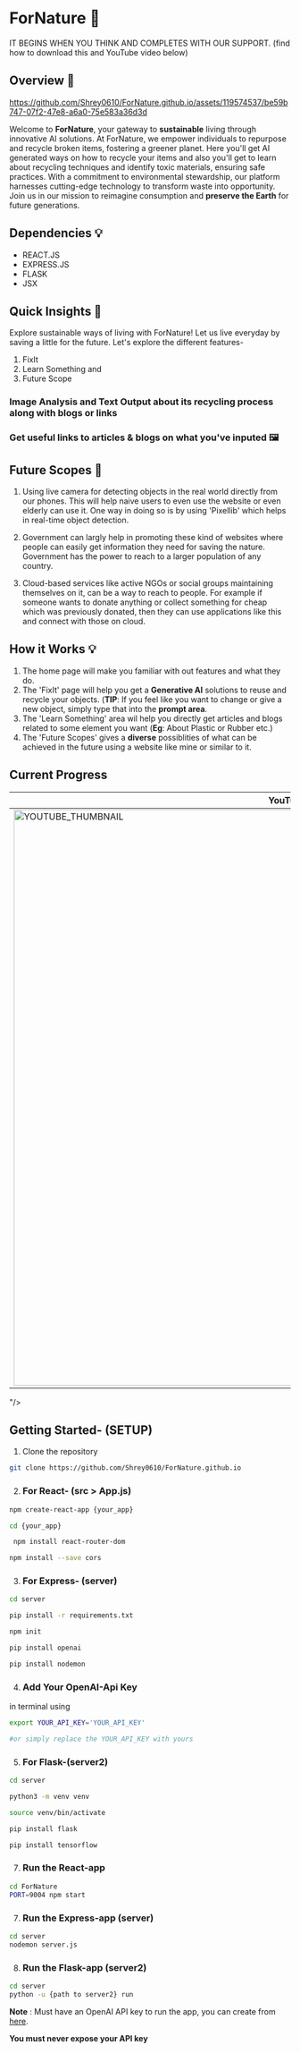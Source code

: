 # ForNature 🍃
 IT BEGINS WHEN YOU THINK AND COMPLETES WITH OUR SUPPORT.
(find how to download this and YouTube video below) 

## Overview 🚀

https://github.com/Shrey0610/ForNature.github.io/assets/119574537/be59b747-07f2-47e8-a6a0-75e583a36d3d


Welcome to **ForNature**, your gateway to **sustainable** living through innovative AI solutions. At ForNature, we empower individuals to repurpose and recycle broken items, fostering a greener planet. Here you'll get AI generated ways on how to recycle your items and also you'll get to learn about recycling techniques and identify toxic materials, ensuring safe practices. With a commitment to environmental stewardship, our platform harnesses cutting-edge technology to transform waste into opportunity. Join us in our mission to reimagine consumption and **preserve the Earth** for future generations.

## Dependencies 💡
- REACT.JS
- EXPRESS.JS
- FLASK
- JSX

## Quick Insights 💪 

Explore sustainable ways of living with ForNature! Let us live everyday by saving a little for the future.
Let's explore the different features- 
1. FixIt
2. Learn Something and
3. Future Scope
   
### Image Analysis and Text Output about its recycling process along with blogs or links 
### Get useful links to articles & blogs on what you've inputed  🖼


## Future Scopes 🏃

1. Using live camera for detecting objects in the real world directly from our phones. This will help naive users to even use the website or even elderly can use it. One way in doing so is by using 'Pixellib' which helps in real-time object detection.

2. Government can largly help in promoting these kind of websites where people can easily get information they need for saving the nature. Government has the power to reach to a larger population of any country.

3. Cloud-based services like active NGOs or social groups maintaining themselves on it, can be a way to reach to people. For example if someone wants to donate anything or collect something for cheap which was previously donated, then they can use applications like this and connect with those on cloud.

   
## How it Works 💡

1. The home page will make you familiar with out features and what they do.
2. The 'FixIt' page will help you get a **Generative AI** solutions to reuse and recycle your objects. (**TIP**: If you feel like you want to change or give a new object, simply type that into the **prompt area**.
3. The 'Learn Something' area wil help you directly get articles and blogs related to some element you want (**Eg**: About Plastic or Rubber etc.)
4. The 'Future Scopes' gives a **diverse** possiblities of what can be achieved in the future using a website like mine or similar to it.




## Current Progress
| YouTube Video |
|----------------|
|<a href="https://youtu.be/TzULgZDepis"><img width="1030" alt="YOUTUBE_THUMBNAIL" src="https://github.com/Shrey0610/ForNature.github.io/assets/119574537/f1745dfb-6f52-4199-af97-d28bbf0bee39">
"/></a>


## Getting Started- (SETUP)

1. Clone the repository
```bash
git clone https://github.com/Shrey0610/ForNature.github.io
```


2. ### For React- (src > App.js)
```bash
npm create-react-app {your_app}
```

```bash
cd {your_app}
```

```bash
 npm install react-router-dom
```


```bash
npm install --save cors
```

3. ### For Express- (server)
```bash
cd server
```

```bash
pip install -r requirements.txt
```

```bash
npm init
```

```bash
pip install openai
```

```bash
pip install nodemon
```


4. ### Add Your OpenAI-Api Key
in terminal using
```bash
export YOUR_API_KEY='YOUR_API_KEY'
```
```bash
#or simply replace the YOUR_API_KEY with yours
```


5. ### For Flask-(server2)
```bash
cd server
```

```bash
python3 -m venv venv
```

```bash
source venv/bin/activate
```

```bash
pip install flask
```


```bash
pip install tensorflow
```



7. ### Run the React-app
```bash
cd ForNature
PORT=9004 npm start
```


7. ### Run the Express-app (server)
```bash
cd server
nodemon server.js
```

8. ### Run the Flask-app (server2)
```bash
cd server
python -u {path to server2} run
```

**Note** : Must have an OpenAI API key to run the app, you can create from [here](https://openai.com).

**You must never expose your API key**
